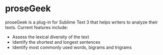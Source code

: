 # proseGeek

proseGeek is a plug-in for Sublime Text 3 that helps writers to analyze their texts. Current features include:

* Assess the lexical diversity of the text
* Identify the shortest and longest sentences
* Identify most commonly used words, bigrams and trigrams